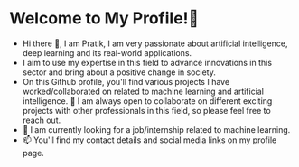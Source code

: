 # Welcome to My Profile!👋
* Hi there 👋, I am Pratik, I am very passionate about artificial intelligence, deep learning and its real-world applications.
* I aim to use my expertise in this field to advance innovations in this sector and bring about a positive change in society.
* On this Github profile, you'll find various projects I have worked/collaborated on related to machine learning and artificial intelligence. 💼 I am always open to collaborate on different exciting projects with other professionals in this field, so please feel free to reach out.
* 🌱 I am currently looking for a job/internship related to machine learning.
* 📫 You'll find my contact details and social media links on my profile page.
<!--
**pratikk0501/pratikk0501** is a ✨ _special_ ✨ repository because its `README.md` (this file) appears on your GitHub profile. 

Here are some ideas to get you started:

- 🔭 I’m currently working on ...
- 🌱 I’m currently learning ...
- 👯 I’m looking to collaborate on ...
- 🤔 I’m looking for help with ...
- 💬 Ask me about ...
- 📫 How to reach me: ...
- 😄 Pronouns: ...
- ⚡ Fun fact: ...
-->
